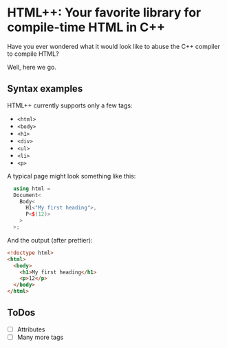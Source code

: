 # HTML++: Your favorite library for compile-time HTML in C++

Have you ever wondered what it would look like to abuse the C++ compiler to compile HTML?

Well, here we go.

## Syntax examples

HTML++ currently supports only a few tags:
- ```<html>```
- ```<body>```
- ```<h1>```
- ```<div>```
- ```<ul>```
- ```<li>```
- ```<p>```

A typical page might look something like this:
```cpp
  using html = 
  Document<
    Body<
      H1<"My first heading">,
      P<$(12)>
    >
  >;

```

And the output (after prettier):
```html
<!doctype html>
<html>
  <body>
    <h1>My first heading</h1>
    <p>12</p>
  </body>
</html>
```

## ToDos

- [ ] Attributes
- [ ] Many more tags
